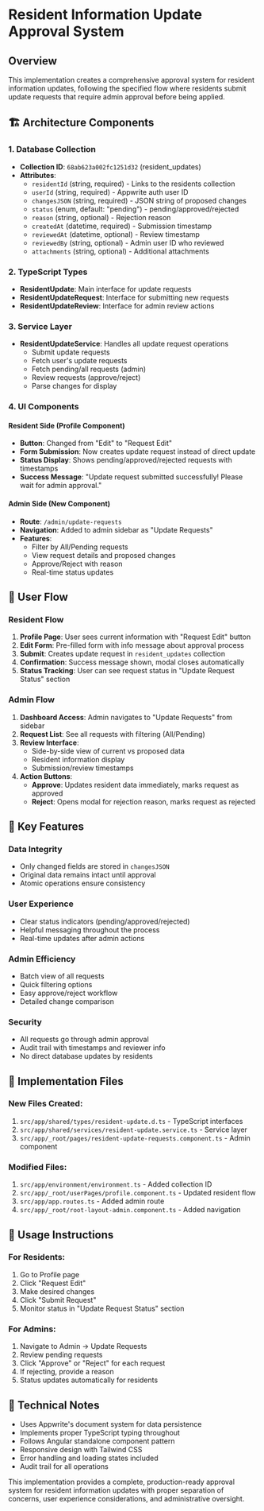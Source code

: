 # Resident Information Update Approval System

## Overview
This implementation creates a comprehensive approval system for resident information updates, following the specified flow where residents submit update requests that require admin approval before being applied.

## 🏗️ Architecture Components

### 1. Database Collection
- **Collection ID**: `68ab623a002fc1251d32` (resident_updates)
- **Attributes**:
  - `residentId` (string, required) - Links to the residents collection
  - `userId` (string, required) - Appwrite auth user ID
  - `changesJSON` (string, required) - JSON string of proposed changes
  - `status` (enum, default: "pending") - pending/approved/rejected
  - `reason` (string, optional) - Rejection reason
  - `createdAt` (datetime, required) - Submission timestamp
  - `reviewedAt` (datetime, optional) - Review timestamp
  - `reviewedBy` (string, optional) - Admin user ID who reviewed
  - `attachments` (string, optional) - Additional attachments

### 2. TypeScript Types
- **ResidentUpdate**: Main interface for update requests
- **ResidentUpdateRequest**: Interface for submitting new requests
- **ResidentUpdateReview**: Interface for admin review actions

### 3. Service Layer
- **ResidentUpdateService**: Handles all update request operations
  - Submit update requests
  - Fetch user's update requests
  - Fetch pending/all requests (admin)
  - Review requests (approve/reject)
  - Parse changes for display

### 4. UI Components

#### Resident Side (Profile Component)
- **Button**: Changed from "Edit" to "Request Edit"
- **Form Submission**: Now creates update request instead of direct update
- **Status Display**: Shows pending/approved/rejected requests with timestamps
- **Success Message**: "Update request submitted successfully! Please wait for admin approval."

#### Admin Side (New Component)
- **Route**: `/admin/update-requests`
- **Navigation**: Added to admin sidebar as "Update Requests"
- **Features**:
  - Filter by All/Pending requests
  - View request details and proposed changes
  - Approve/Reject with reason
  - Real-time status updates

## 🔄 User Flow

### Resident Flow
1. **Profile Page**: User sees current information with "Request Edit" button
2. **Edit Form**: Pre-filled form with info message about approval process
3. **Submit**: Creates update request in `resident_updates` collection
4. **Confirmation**: Success message shown, modal closes automatically
5. **Status Tracking**: User can see request status in "Update Request Status" section

### Admin Flow
1. **Dashboard Access**: Admin navigates to "Update Requests" from sidebar
2. **Request List**: See all requests with filtering (All/Pending)
3. **Review Interface**: 
   - Side-by-side view of current vs proposed data
   - Resident information display
   - Submission/review timestamps
4. **Action Buttons**:
   - **Approve**: Updates resident data immediately, marks request as approved
   - **Reject**: Opens modal for rejection reason, marks request as rejected

## 🎯 Key Features

### Data Integrity
- Only changed fields are stored in `changesJSON`
- Original data remains intact until approval
- Atomic operations ensure consistency

### User Experience
- Clear status indicators (pending/approved/rejected)
- Helpful messaging throughout the process
- Real-time updates after admin actions

### Admin Efficiency
- Batch view of all requests
- Quick filtering options
- Easy approve/reject workflow
- Detailed change comparison

### Security
- All requests go through admin approval
- Audit trail with timestamps and reviewer info
- No direct database updates by residents

## 🚀 Implementation Files

### New Files Created:
1. `src/app/shared/types/resident-update.d.ts` - TypeScript interfaces
2. `src/app/shared/services/resident-update.service.ts` - Service layer
3. `src/app/_root/pages/resident-update-requests.component.ts` - Admin component

### Modified Files:
1. `src/app/environment/environment.ts` - Added collection ID
2. `src/app/_root/userPages/profile.component.ts` - Updated resident flow
3. `src/app/app.routes.ts` - Added admin route
4. `src/app/_root/root-layout-admin.component.ts` - Added navigation

## 📱 Usage Instructions

### For Residents:
1. Go to Profile page
2. Click "Request Edit" 
3. Make desired changes
4. Click "Submit Request"
5. Monitor status in "Update Request Status" section

### For Admins:
1. Navigate to Admin → Update Requests
2. Review pending requests
3. Click "Approve" or "Reject" for each request
4. If rejecting, provide a reason
5. Status updates automatically for residents

## 🔧 Technical Notes

- Uses Appwrite's document system for data persistence
- Implements proper TypeScript typing throughout
- Follows Angular standalone component pattern
- Responsive design with Tailwind CSS
- Error handling and loading states included
- Audit trail for all operations

This implementation provides a complete, production-ready approval system for resident information updates with proper separation of concerns, user experience considerations, and administrative oversight.
